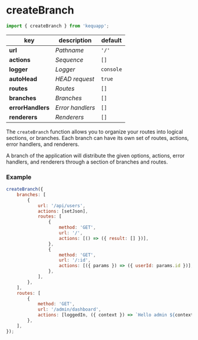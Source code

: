 # createBranch

```javascript
import { createBranch } from 'kequapp';
```

| key | description | default |
| ---- | ---- | ---- |
| **url** | *Pathname* | `'/'` |
| **actions** | *Sequence* | `[]` |
| **logger** | *Logger* | `console` |
| **autoHead** | *HEAD request* | `true` |
| **routes** | *Routes* | `[]` |
| **branches** | *Branches* | `[]` |
| **errorHandlers** | *Error handlers* | `[]` |
| **renderers** | *Renderers* | `[]` |

The `createBranch` function allows you to organize your routes into logical sections, or branches. Each branch can have its own set of routes, actions, error handlers, and renderers.

A branch of the application will distribute the given options, actions, error handlers, and renderers through a section of branches and routes.

### Example

```javascript
createBranch({
    branches: [
        {
            url: '/api/users',
            actions: [setJson],
            routes: [
                {
                    method: 'GET',
                    url: '/',
                    actions: [() => ({ result: [] })],
                },
                {
                    method: 'GET',
                    url: '/:id',
                    actions: [({ params }) => ({ userId: params.id })],
                },
            ],
        },
    ],
    routes: [
        {
            method: 'GET',
            url: '/admin/dashboard',
            actions: [loggedIn, ({ context }) => `Hello admin ${context.auth}`],
        },
    ],
});
```
